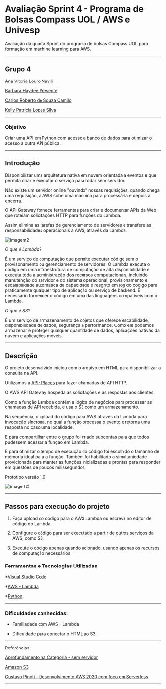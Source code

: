 # Avaliação Sprint 4 - Programa de Bolsas Compass UOL / AWS e Univesp

Avaliação da quarta Sprint do programa de bolsas Compass UOL para formação em machine learning para AWS.

***

## Grupo 4

[Ana Vitoria Louro Navili ](https://github.com/anaVitoriaLouro)

[Barbara Haydee Presente](https://github.com/Barbarahayd)

[Carlos Roberto de Souza Camilo ](https://github.com/crobertocamilo)

[Kelly Patricia Lopes Silva](https://github.com/KellyPLSilva)

*****
### Objetivo 

Criar uma API em Python com acesso a banco de dados para otimizar o acesso a outra API pública.
******

## Introdução 

Disponibilizar uma arquitetura nativa em nuvem orientada a eventos e que permita criar e executar o serviço para rodar sem servidor.

Não existe um servidor online "ouvindo" nossas requisições, quando chega uma requisição, a AWS sobe uma máquina para processá-la e depois a encerra. 

O API Gateway fornece ferramentas para criar e documentar APIs da Web que roteiam solicitações HTTP para funções do Lambda. 

Assim elimina as tarefas de gerenciamento de servidores e transfere as responsabilidades operacionais à AWS, através da Lambda. 

<div>

 </div>
 
![imagem2](https://user-images.githubusercontent.com/88354075/229376111-7c08200c-efb0-48a1-91b1-e31cb60e341f.png)



<div> 

</div>


*O que é Lambda?*

É um serviço de computação que permite executar código sem o provisonamento ou gerenciamento de servidores. 
O Lambda executa o código em uma infraestrutura de computação de alta disponibilidade e executa toda a administração dos recursos computacionais, incluindo manutenção do servidor e do sistema operacional, provisionamento e escalabilidade automática da capacidade e resgrito em log do código para praticamente qualquer tipo de aplicação ou serviço de backend. 
É necessário fornencer o código em uma das linguagens compatíveis com o Lambda.

*O que é S3?*

É um serviço de armazenamento de objetos que oferece escabilidade, disponibilidade de dados, segurança e performance. Como ele podemos armazenar e proteger qualquer quantidade de dados, aplicações nativas da nuvem e aplicações móveis. 


***
## Descrição 

O projeto desenvolvido iniciou com o arquivo em HTML para disponibilizar a consulta na API. 

Utilizamos a [API- Places](https://developers.google.com/maps/documentation/places/web-service?hl=pt-br) para fazer chamadas de API HTTP. 

O AWS API Gateway hospeda as solicitações e as respostas aos clientes.

Como a função Lambda contém a lógica de negócios para processar as chamadas de API recebida, e usa o S3 como um armazenamento. 


Na sequência, o upload do código para AWS através da Lambda para invocação síncrona, no qual a função processa o evento e retorna uma resposta no caso uma localidade.  

E para compartilhar entre o grupo foi criado subcontas para que todos pudessem acessar a funçao em Lambda. 

E para otimizar o tempo de execução do código foi escolhido o tamanho de mémoria ideal para a função.
Também foi habilitado a simultaniedade provicionada para manter as funções inicializadas e prontas para responder em questões de poucos milissegundos. 

Prototipo versão  1.0
<div>

 </div>


![image (2)](https://user-images.githubusercontent.com/88354075/229509227-265d4429-ffa1-421e-87d8-89617e557eb3.png)

<div> 

</div>



***

## Passos para execução do projeto

1. Faça upload do código para o AWS Lambda ou escreva no editor de código do Lambda. 

2. Configure o código para ser executado a partir de outros serviços da AWS, como S3. 

3. Execute o código apenas quando acionado, usando apenas os recursos de computação necessários



### Ferramentas e Tecnologias Utilizadas

*[Visual Studio Code](https://code.visualstudio.com/)

*[AWS - Lambda](https://aws.amazon.com/pt/lambda/)

*[Python](https://python.org).

***

### Dificuldades conhecidas:

* Familiadade com AWS - Lambda

* Dificuldade para conectar o HTML ao S3. 


*******

Referências:

[Aprofundamento na Categoria - sem servidor](https://aws.amazon.com/pt/getting-started/deep-dive-serverless/)

[Amazon S3](https://aws.amazon.com/pt/s3/)



[Gustavo Pinoti - Desenvolvimento AWS 2020 com foco em Serverless](https://www.udemy.com/course/serverless-aws/)

***






























